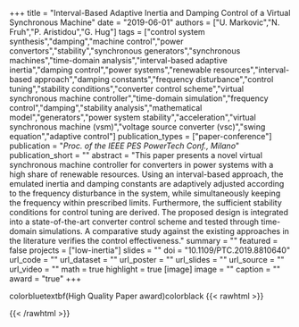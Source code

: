+++
title = "Interval-Based Adaptive Inertia and Damping Control of a Virtual Synchronous Machine"
date = "2019-06-01"
authors = ["U. Markovic","N. Fruh","P. Aristidou","G. Hug"]
tags = ["control system synthesis","damping","machine control","power convertors","stability","synchronous generators","synchronous machines","time-domain analysis","interval-based adaptive inertia","damping control","power systems","renewable resources","interval-based approach","damping constants","frequency disturbance","control tuning","stability conditions","converter control scheme","virtual synchronous machine controller","time-domain simulation","frequency control","damping","stability analysis","mathematical model","generators","power system stability","acceleration","virtual synchronous machine (vsm)","voltage source converter (vsc)","swing equation","adaptive control"]
publication_types = ["paper-conference"]
publication = "_Proc. of the IEEE PES PowerTech Conf., Milano_"
publication_short = ""
abstract = "This paper presents a novel virtual synchronous machine controller for converters in power systems with a high share of renewable resources. Using an interval-based approach, the emulated inertia and damping constants are adaptively adjusted according to the frequency disturbance in the system, while simultaneously keeping the frequency within prescribed limits. Furthermore, the sufficient stability conditions for control tuning are derived. The proposed design is integrated into a state-of-the-art converter control scheme and tested through time-domain simulations. A comparative study against the existing approaches in the literature verifies the control effectiveness."
summary = ""
featured = false
projects = ["low-inertia"]
slides = ""
doi = "10.1109/PTC.2019.8810640"
url_code = ""
url_dataset = ""
url_poster = ""
url_slides = ""
url_source = ""
url_video = ""
math = true
highlight = true
[image]
image = ""
caption = ""
award = "true"
+++

colorbluetextbf(High Quality Paper award)colorblack
{{< rawhtml >}}
<div data-badge-details="right" data-badge-type="medium-donut" data-doi="10.1109/PTC.2019.8810640" data-hide-no-mentions="true" class="altmetric-embed"></div>
{{< /rawhtml >}}
